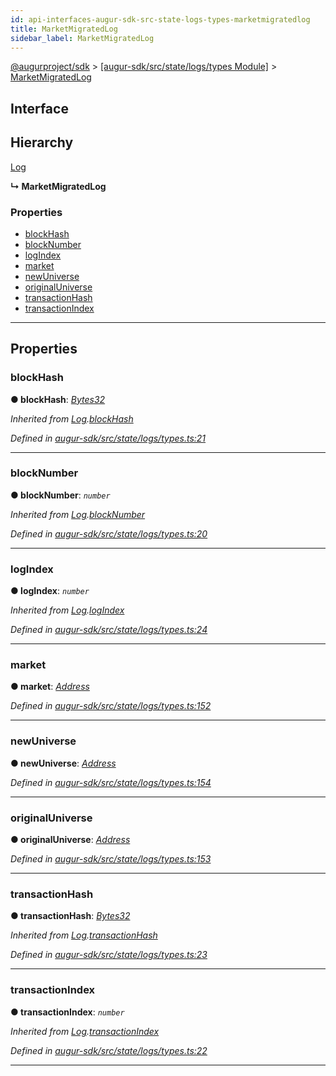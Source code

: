 ```yaml
---
id: api-interfaces-augur-sdk-src-state-logs-types-marketmigratedlog
title: MarketMigratedLog
sidebar_label: MarketMigratedLog
---
```


[@augurproject/sdk](api-readme.md) > [[augur-sdk/src/state/logs/types Module]](api-modules-augur-sdk-src-state-logs-types-module.md) > [MarketMigratedLog](api-interfaces-augur-sdk-src-state-logs-types-marketmigratedlog.md)

## Interface

## Hierarchy

 [Log](api-interfaces-augur-sdk-src-state-logs-types-log.md)

**↳ MarketMigratedLog**

### Properties

* [blockHash](api-interfaces-augur-sdk-src-state-logs-types-marketmigratedlog.md#blockhash)
* [blockNumber](api-interfaces-augur-sdk-src-state-logs-types-marketmigratedlog.md#blocknumber)
* [logIndex](api-interfaces-augur-sdk-src-state-logs-types-marketmigratedlog.md#logindex)
* [market](api-interfaces-augur-sdk-src-state-logs-types-marketmigratedlog.md#market)
* [newUniverse](api-interfaces-augur-sdk-src-state-logs-types-marketmigratedlog.md#newuniverse)
* [originalUniverse](api-interfaces-augur-sdk-src-state-logs-types-marketmigratedlog.md#originaluniverse)
* [transactionHash](api-interfaces-augur-sdk-src-state-logs-types-marketmigratedlog.md#transactionhash)
* [transactionIndex](api-interfaces-augur-sdk-src-state-logs-types-marketmigratedlog.md#transactionindex)

---

## Properties

<a id="blockhash"></a>

###  blockHash

**● blockHash**: *[Bytes32](api-modules-augur-sdk-src-state-logs-types-module.md#bytes32)*

*Inherited from [Log](api-interfaces-augur-sdk-src-state-logs-types-log.md).[blockHash](api-interfaces-augur-sdk-src-state-logs-types-log.md#blockhash)*

*Defined in [augur-sdk/src/state/logs/types.ts:21](https://github.com/AugurProject/augur/blob/0787bf1a23/packages/augur-sdk/src/state/logs/types.ts#L21)*

___
<a id="blocknumber"></a>

###  blockNumber

**● blockNumber**: *`number`*

*Inherited from [Log](api-interfaces-augur-sdk-src-state-logs-types-log.md).[blockNumber](api-interfaces-augur-sdk-src-state-logs-types-log.md#blocknumber)*

*Defined in [augur-sdk/src/state/logs/types.ts:20](https://github.com/AugurProject/augur/blob/0787bf1a23/packages/augur-sdk/src/state/logs/types.ts#L20)*

___
<a id="logindex"></a>

###  logIndex

**● logIndex**: *`number`*

*Inherited from [Log](api-interfaces-augur-sdk-src-state-logs-types-log.md).[logIndex](api-interfaces-augur-sdk-src-state-logs-types-log.md#logindex)*

*Defined in [augur-sdk/src/state/logs/types.ts:24](https://github.com/AugurProject/augur/blob/0787bf1a23/packages/augur-sdk/src/state/logs/types.ts#L24)*

___
<a id="market"></a>

###  market

**● market**: *[Address](api-modules-augur-sdk-src-state-logs-types-module.md#address)*

*Defined in [augur-sdk/src/state/logs/types.ts:152](https://github.com/AugurProject/augur/blob/0787bf1a23/packages/augur-sdk/src/state/logs/types.ts#L152)*

___
<a id="newuniverse"></a>

###  newUniverse

**● newUniverse**: *[Address](api-modules-augur-sdk-src-state-logs-types-module.md#address)*

*Defined in [augur-sdk/src/state/logs/types.ts:154](https://github.com/AugurProject/augur/blob/0787bf1a23/packages/augur-sdk/src/state/logs/types.ts#L154)*

___
<a id="originaluniverse"></a>

###  originalUniverse

**● originalUniverse**: *[Address](api-modules-augur-sdk-src-state-logs-types-module.md#address)*

*Defined in [augur-sdk/src/state/logs/types.ts:153](https://github.com/AugurProject/augur/blob/0787bf1a23/packages/augur-sdk/src/state/logs/types.ts#L153)*

___
<a id="transactionhash"></a>

###  transactionHash

**● transactionHash**: *[Bytes32](api-modules-augur-sdk-src-state-logs-types-module.md#bytes32)*

*Inherited from [Log](api-interfaces-augur-sdk-src-state-logs-types-log.md).[transactionHash](api-interfaces-augur-sdk-src-state-logs-types-log.md#transactionhash)*

*Defined in [augur-sdk/src/state/logs/types.ts:23](https://github.com/AugurProject/augur/blob/0787bf1a23/packages/augur-sdk/src/state/logs/types.ts#L23)*

___
<a id="transactionindex"></a>

###  transactionIndex

**● transactionIndex**: *`number`*

*Inherited from [Log](api-interfaces-augur-sdk-src-state-logs-types-log.md).[transactionIndex](api-interfaces-augur-sdk-src-state-logs-types-log.md#transactionindex)*

*Defined in [augur-sdk/src/state/logs/types.ts:22](https://github.com/AugurProject/augur/blob/0787bf1a23/packages/augur-sdk/src/state/logs/types.ts#L22)*

___

